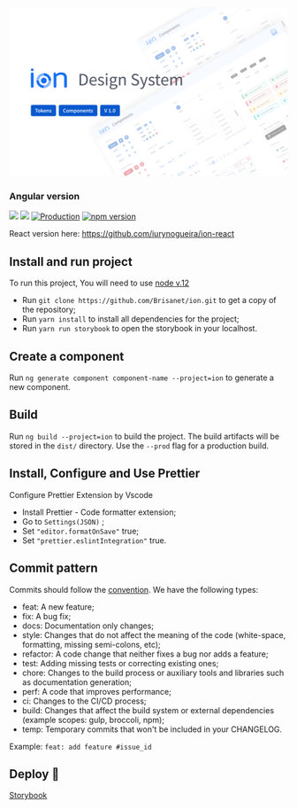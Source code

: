 <img src="stories/assets/capa.svg">

### Angular version
<a href="https://codeclimate.com/github/Brisanet/ion/maintainability"><img src="https://api.codeclimate.com/v1/badges/7ae5966c0de8137d95b0/maintainability" /></a>
<a href="https://codeclimate.com/github/Brisanet/ion/test_coverage"><img src="https://api.codeclimate.com/v1/badges/7ae5966c0de8137d95b0/test_coverage" /></a>
[![Production](https://github.com/iurynogueira/ion/actions/workflows/prod.yml/badge.svg?branch=main)](https://github.com/iurynogueira/ion/actions/workflows/prod.yml)
[![npm version](https://badge.fury.io/js/@brisanet%2Fion.svg)](https://www.npmjs.com/package/@brisanet/ion)

React version here: https://github.com/iurynogueira/ion-react

## Install and run project

To run this project, You will need to use [node v.12](https://nodejs.org/en/)

- Run `git clone https://github.com/Brisanet/ion.git` to get a copy of the repository;
- Run `yarn install` to install all dependencies for the project;
- Run `yarn run storybook` to open the storybook in your localhost.

## Create a component

Run `ng generate component component-name --project=ion` to generate a new component.

## Build

Run `ng build --project=ion` to build the project. The build artifacts will be stored in the `dist/` directory. Use the `--prod` flag for a production build.

## Install, Configure and Use Prettier

Configure Prettier Extension by Vscode

- Install Prettier - Code formatter extension;
- Go to `Settings(JSON)` ;
- Set `"editor.formatOnSave"` true;
- Set `"prettier.eslintIntegration"` true.

## Commit pattern

Commits should follow the [convention](https://conventionalcommits.org/).
We have the following types:

- feat: A new feature;
- fix: A bug fix;
- docs: Documentation only changes;
- style: Changes that do not affect the meaning of the code (white-space, formatting, missing semi-colons, etc);
- refactor: A code change that neither fixes a bug nor adds a feature;
- test: Adding missing tests or correcting existing ones;
- chore: Changes to the build process or auxiliary tools and libraries such as documentation generation;
- perf: A code that improves performance;
- ci: Changes to the CI/CD process;
- build: Changes that affect the build system or external dependencies (example scopes: gulp, broccoli, npm);
- temp: Temporary commits that won't be included in your CHANGELOG.

Example: `feat: add feature #issue_id`

## Deploy 🚀

<a href="https://main--62eab350a45bdb0a5818520e.chromatic.com/"> Storybook </a>
